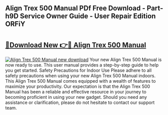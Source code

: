 ## Align Trex 500 Manual PDf Free Download - Part-h9D Service Owner Guide - User Repair Edition ORFiY

# <h2><a href="http://cf29838.oget.top/?id=Align+Trex+500+Manual">🔗Download New 👉🔴 Align Trex 500 Manual</a></h2>

[![Align Trex 500 Manual new download](https://i.imgur.com/5g1atiW.png)](http://cf29838.oget.top/?id=Align+Trex+500+Manual)
Your new Align Trex 500 Manual is now ready to use. This user manual provides a step-by-step guide to help you get started. Safety Precautions for Indoor Use Please adhere to all safety precautions when using your new Align Trex 500 Manual indoors. This Align Trex 500 Manual comes equipped with a wealth of features to maximize your productivity. Our expectation is that the Align Trex 500 Manual has been a reliable and effective resource in your journey to becoming proficient in using your new gadget. Should you need any assistance or clarification, please do not hesitate to contact our support team.
